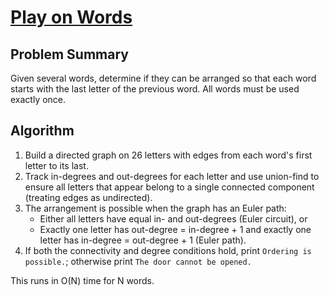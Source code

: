 # [Play on Words](https://www.spoj.com/problems/WORDS1/)

## Problem Summary
Given several words, determine if they can be arranged so that each word starts with the last letter of the previous word. All words must be used exactly once.

## Algorithm
1. Build a directed graph on 26 letters with edges from each word's first letter to its last.
2. Track in-degrees and out-degrees for each letter and use union-find to ensure all letters that appear belong to a single connected component (treating edges as undirected).
3. The arrangement is possible when the graph has an Euler path:
   - Either all letters have equal in- and out-degrees (Euler circuit), or
   - Exactly one letter has out-degree = in-degree + 1 and exactly one letter has in-degree = out-degree + 1 (Euler path).
4. If both the connectivity and degree conditions hold, print `Ordering is possible.`; otherwise print `The door cannot be opened.`

This runs in O(N) time for N words.
